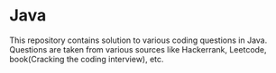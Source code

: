 # Java

This repository contains solution to various coding questions in Java. Questions are taken from various sources like Hackerrank, Leetcode, book(Cracking the coding interview), etc.

